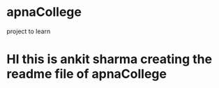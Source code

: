 # apnaCollege
project to learn
<h1>HI this is ankit sharma creating the readme file of apnaCollege</h1>
